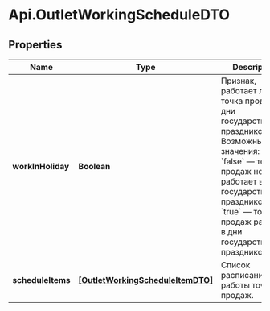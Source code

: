# Api.OutletWorkingScheduleDTO

## Properties

Name | Type | Description | Notes
------------ | ------------- | ------------- | -------------
**workInHoliday** | **Boolean** | Признак, работает ли точка продаж в дни государственных праздников.  Возможные значения:  * &#x60;false&#x60; — точка продаж не работает в дни государственных праздников. * &#x60;true&#x60; — точка продаж работает в дни государственных праздников.  | [optional] 
**scheduleItems** | [**[OutletWorkingScheduleItemDTO]**](OutletWorkingScheduleItemDTO.md) | Список расписаний работы точки продаж.  | 



